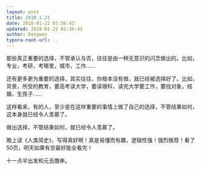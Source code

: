 ```yaml
---
layout: post
title: 2018.1.21
date: 2018-01-22 01:36:43
updated: 2018-01-22 01:36:43
author: Dongwen
typora-root-url: ..
---
```




那些真正重要的选择，不管承认与否，往往是由一种无意识的闪念做出的。比如，专业，考研，考哪里，城市，工作……

还有更多更为重要的选择，其实往往，你根本没有做，就已经被选择好了。比如，背景，所受的教育，要高考读大学，要读理科，读完大学要工作，要找对象，结婚，生孩子……

这样看来，有的人，至少是在这样重要的事情上做了自己的选择，不管结果如何，这本身就已经令人羡慕了。

做出选择，不管结果如何，就已经令人羡慕了。

晚上读《人类简史》，写得真好啊！真是易懂而有趣，逻辑性强！强烈推荐！看了50页，明天如果有空最好能全看完！

十一点半出发和元去撸串。